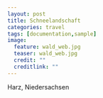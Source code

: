 ```yaml
---
layout: post
title: Schneelandschaft
categories: travel
tags: [documentation,sample]
image:
  feature: wald_web.jpg
  teaser: wald_web.jpg
  credit: ""
  creditlink: ""
---
```

Harz, Niedersachsen
